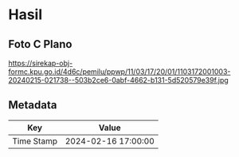 # Hasil

## Foto C Plano

https://sirekap-obj-formc.kpu.go.id/4d6c/pemilu/ppwp/11/03/17/20/01/1103172001003-20240215-021738--503b2ce6-0abf-4662-b131-5d520579e39f.jpg


## Metadata

| Key        | Value               |
| ---------- | ------------------- |
| Time Stamp | 2024-02-16 17:00:00 |



